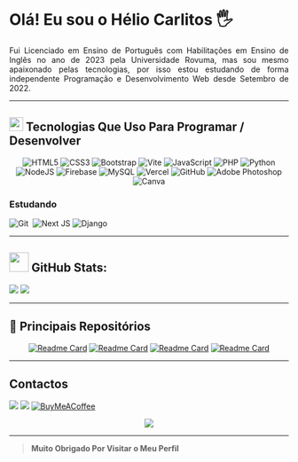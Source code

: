 # Olá! Eu sou o Hélio Carlitos 🖐️

<p align='justify'>
  Fui Licenciado em Ensino de Português com Habilitações em Ensino de Inglês no ano de 2023 pela Universidade Rovuma, mas sou mesmo apaixonado pelas tecnologias, por isso estou estudando de forma independente Programação e Desenvolvimento Web desde Setembro de 2022.
</p>

<hr>

## <img src="https://media2.giphy.com/media/QssGEmpkyEOhBCb7e1/giphy.gif?cid=ecf05e47a0n3gi1bfqntqmob8g9aid1oyj2wr3ds3mg700bl&rid=giphy.gif" width ="25">  Tecnologias Que Uso Para Programar / Desenvolver
<div align='center'>

  ![HTML5](https://img.shields.io/badge/html5-%23E34F26.svg?style=for-the-badge&logo=html5&logoColor=white)
  ![CSS3](https://img.shields.io/badge/css3-%231572B6.svg?style=for-the-badge&logo=css3&logoColor=white)
  ![Bootstrap](https://img.shields.io/badge/bootstrap-%238511FA.svg?style=for-the-badge&logo=bootstrap&logoColor=white)
  ![Vite](https://img.shields.io/badge/vite-%23646CFF.svg?style=for-the-badge&logo=vite&logoColor=white)
  ![JavaScript](https://img.shields.io/badge/javascript-%23323330.svg?style=for-the-badge&logo=javascript&logoColor=%23F7DF1E)
  ![PHP](https://img.shields.io/badge/php-%23777BB4.svg?style=for-the-badge&logo=php&logoColor=white)
  ![Python](https://img.shields.io/badge/python-3670A0?style=for-the-badge&logo=python&logoColor=ffdd54)
  ![NodeJS](https://img.shields.io/badge/node.js-6DA55F?style=for-the-badge&logo=node.js&logoColor=white)
  ![Firebase](https://img.shields.io/badge/firebase-%23039BE5.svg?style=for-the-badge&logo=firebase)
  ![MySQL](https://img.shields.io/badge/mysql-4479A1.svg?style=for-the-badge&logo=mysql&logoColor=white)
  ![Vercel](https://img.shields.io/badge/vercel-%23000000.svg?style=for-the-badge&logo=vercel&logoColor=white)
  ![GitHub](https://img.shields.io/badge/github-%23121011.svg?style=for-the-badge&logo=github&logoColor=white)
  ![Adobe Photoshop](https://img.shields.io/badge/adobe%20photoshop-%2331A8FF.svg?style=for-the-badge&logo=adobe%20photoshop&logoColor=white)
  ![Canva](https://img.shields.io/badge/Canva-%2300C4CC.svg?style=for-the-badge&logo=Canva&logoColor=white)

  <span align='left'>
    
  ### Estudando
    
  ![Git](https://img.shields.io/badge/GIT-E44C30?style=for-the-badge&logo=git&logoColor=white)&nbsp; 
  ![Next JS](https://img.shields.io/badge/Next-black?style=for-the-badge&logo=next.js&logoColor=white)
  ![Django](https://img.shields.io/badge/django-%23092E20.svg?style=for-the-badge&logo=django&logoColor=white)
    
  </span>
  
</div>

<hr>

<div>

  ## <img src="https://media.giphy.com/media/iY8CRBdQXODJSCERIr/giphy.gif" width="35"> GitHub Stats:
  ![](https://github-readme-stats.vercel.app/api?username=heliocarlitos&theme=dark&hide_border=true&include_all_commits=false&count_private=false)
  ![](https://github-readme-streak-stats.herokuapp.com/?user=heliocarlitos&theme=dark&hide_border=true)
  <!--![](https://github-readme-stats.vercel.app/api/top-langs/?username=heliocarlitos&theme=dark&hide_border=true&include_all_commits=false&count_private=false&layout=compact)-->

</div>

<hr>

## 📁 Principais Repositórios

<div align='center'>

[![Readme Card](https://github-readme-stats.vercel.app/api/pin/?username=heliocarlitos&repo=projecto-huta&bg_color=00000000&text_color=fff&hide_border=false&card_width=100)](https://github.com/heliocarlitos/html-css-js)
[![Readme Card](https://github-readme-stats.vercel.app/api/pin/?username=heliocarlitos&repo=Dicas-de-Programa-o-Web&bg_color=00000000&text_color=fff&hide_border=false&card_width=100)](https://github.com/heliocarlitos/Dicas-de-Programa-o-Web)
[![Readme Card](https://github-readme-stats.vercel.app/api/pin/?username=heliocarlitos&repo=formatacao-e-sintaxe-basica-do-github&bg_color=00000000&text_color=fff&hide_border=false&card_width=100)](https://github.com/heliocarlitos/formatacao-e-sintaxe-basica-do-github)
[![Readme Card](https://github-readme-stats.vercel.app/api/pin/?username=heliocarlitos&repo=Projectos-em-Python&bg_color=00000000&text_color=fff&hide_border=false&card_width=100)](https://github.com/heliocarlitos/Projectos-em-Python)

</div>

<hr>

## Contactos

<a href="mailto:heliocarlitosantonio@gmail.com" target="_blank"><img src='https://img.shields.io/badge/Gmail-D14836?style=for-the-badge&logo=gmail&logoColor=fff'/></a>
<a href="https://wa.me/258848242471?text=Ol%C3%A1%20*H%C3%A9lio%20Carlitos*%2C%20eu%20sou%20%5BSeu%20Nome%20Completo%5D%2C%20peguei%20seu%20contacto%20no%20seu%20README%20do%20GitHub%2C%20eu%20gostaria%20de%20" target="_blank"><img src='https://img.shields.io/badge/WhatsApp-25D366?style=for-the-badge&logo=whatsapp&logoColor=fff'/></a>
[![BuyMeACoffee](https://img.shields.io/badge/Buy%20Me%20a%20Coffee-ffdd00?style=for-the-badge&logo=buy-me-a-coffee&logoColor=black)](https://buymeacoffee.com/heliocarlitosantonio) 

<div align='center'>
  
  ![](https://komarev.com/ghpvc/?username=heliocarlitos&color=grey&style=for-the-badge&label=VISUALIZAÇÕES&abbreviated=true)
  
</div>

<hr>

> **Muito Obrigado Por Visitar o Meu Perfil**

